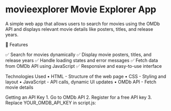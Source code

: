 # movieexplorer Movie Explorer App

A simple web app that allows users to search for movies using the OMDb API and displays relevant movie details like posters, titles, and release years.

📌 Features

✅ Search for movies dynamically
✅ Display movie posters, titles, and release years
✅ Handle loading states and error messages
✅ Fetch data from OMDb API using JavaScript
✅ Responsive and easy-to-use interface

 Technologies Used
	•	HTML - Structure of the web page
	•	CSS - Styling and layout
	•	JavaScript - API calls, dynamic UI updates
	•	OMDb API - Fetch movie details

 Getting an API Key
	1.	Go to OMDb API
	2.	Register for a free API key
	3.	Replace YOUR_OMDB_API_KEY in script.js: